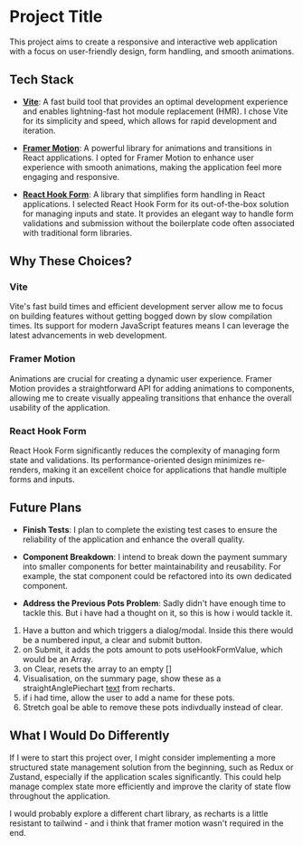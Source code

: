# Project Title

This project aims to create a responsive and interactive web application with a focus on user-friendly design, form handling, and smooth animations.

## Tech Stack

- **[Vite](https://vitejs.dev/)**: A fast build tool that provides an optimal development experience and enables lightning-fast hot module replacement (HMR). I chose Vite for its simplicity and speed, which allows for rapid development and iteration.
- **[Framer Motion](https://www.framer.com/motion/)**: A powerful library for animations and transitions in React applications. I opted for Framer Motion to enhance user experience with smooth animations, making the application feel more engaging and responsive.

- **[React Hook Form](https://react-hook-form.com/)**: A library that simplifies form handling in React applications. I selected React Hook Form for its out-of-the-box solution for managing inputs and state. It provides an elegant way to handle form validations and submission without the boilerplate code often associated with traditional form libraries.

## Why These Choices?

### Vite

Vite's fast build times and efficient development server allow me to focus on building features without getting bogged down by slow compilation times. Its support for modern JavaScript features means I can leverage the latest advancements in web development.

### Framer Motion

Animations are crucial for creating a dynamic user experience. Framer Motion provides a straightforward API for adding animations to components, allowing me to create visually appealing transitions that enhance the overall usability of the application.

### React Hook Form

React Hook Form significantly reduces the complexity of managing form state and validations. Its performance-oriented design minimizes re-renders, making it an excellent choice for applications that handle multiple forms and inputs.

## Future Plans

- **Finish Tests**: I plan to complete the existing test cases to ensure the reliability of the application and enhance the overall quality.
- **Component Breakdown**: I intend to break down the payment summary into smaller components for better maintainability and reusability. For example, the stat component could be refactored into its own dedicated component.

- **Address the Previous Pots Problem**: Sadly didn't have enough time to tackle this. But i have had a thought on it, so this is how i would tackle it.

1. Have a button and which triggers a dialog/modal. Inside this there would be a numbered input, a clear and submit button.
2. on Submit, it adds the pots amount to pots useHookFormValue, which would be an Array.
3. on Clear, resets the array to an empty []
4. Visualisation, on the summary page, show these as a straightAnglePiechart [text](https://recharts.org/en-US/examples/StraightAnglePieChart) from recharts.
5. if i had time, allow the user to add a name for these pots.
6. Stretch goal be able to remove these pots indivdually instead of clear.

## What I Would Do Differently

If I were to start this project over, I might consider implementing a more structured state management solution from the beginning, such as Redux or Zustand, especially if the application scales significantly. This could help manage complex state more efficiently and improve the clarity of state flow throughout the application.

I would probably explore a different chart library, as recharts is a little resistant to tailwind - and i think that framer motion wasn't required in the end.

##
